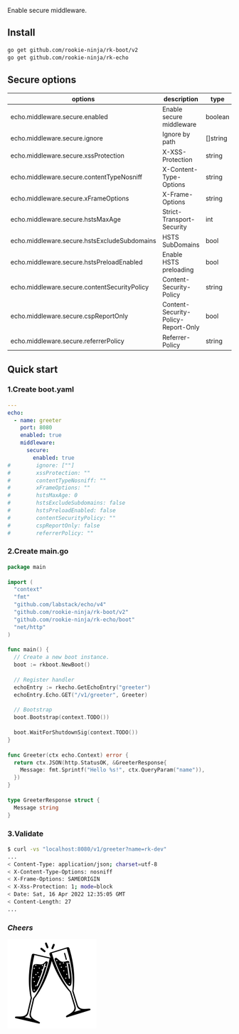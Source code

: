 Enable secure middleware.

## Install
```bash
go get github.com/rookie-ninja/rk-boot/v2
go get github.com/rookie-ninja/rk-echo
```

## Secure options
| options                     | description                        | type     | default |
|---------------------------------------------|------------------------------------|----------|-----------------|
| echo.middleware.secure.enabled               | Enable secure middleware           | boolean  | false           |
| echo.middleware.secure.ignore  | Ignore by path                     | []string | []    |
| echo.middleware.secure.xssProtection         | X-XSS-Protection                   | string   | "1; mode=block" |
| echo.middleware.secure.contentTypeNosniff    | X-Content-Type-Options             | string   | nosniff         |
| echo.middleware.secure.xFrameOptions         | X-Frame-Options                    | string   | SAMEORIGIN      |
| echo.middleware.secure.hstsMaxAge            | Strict-Transport-Security          | int      | 0               |
| echo.middleware.secure.hstsExcludeSubdomains | HSTS SubDomains                    | bool     | false           |
| echo.middleware.secure.hstsPreloadEnabled    | Enable HSTS preloading             | bool     | false           |
| echo.middleware.secure.contentSecurityPolicy | Content-Security-Policy            | string   | ""              |
| echo.middleware.secure.cspReportOnly         | Content-Security-Policy-Report-Only | bool     | false           |
| echo.middleware.secure.referrerPolicy        | Referrer-Policy                    | string   | ""              |

## Quick start
### 1.Create boot.yaml
```yaml
---
echo:
  - name: greeter
    port: 8080
    enabled: true
    middleware:
      secure:
        enabled: true
#        ignore: [""]
#        xssProtection: ""
#        contentTypeNosniff: ""
#        xFrameOptions: ""
#        hstsMaxAge: 0
#        hstsExcludeSubdomains: false
#        hstsPreloadEnabled: false
#        contentSecurityPolicy: ""
#        cspReportOnly: false
#        referrerPolicy: ""

```

### 2.Create main.go
```go
package main

import (
  "context"
  "fmt"
  "github.com/labstack/echo/v4"
  "github.com/rookie-ninja/rk-boot/v2"
  "github.com/rookie-ninja/rk-echo/boot"
  "net/http"
)

func main() {
  // Create a new boot instance.
  boot := rkboot.NewBoot()

  // Register handler
  echoEntry := rkecho.GetEchoEntry("greeter")
  echoEntry.Echo.GET("/v1/greeter", Greeter)

  // Bootstrap
  boot.Bootstrap(context.TODO())

  boot.WaitForShutdownSig(context.TODO())
}

func Greeter(ctx echo.Context) error {
  return ctx.JSON(http.StatusOK, &GreeterResponse{
    Message: fmt.Sprintf("Hello %s!", ctx.QueryParam("name")),
  })
}

type GreeterResponse struct {
  Message string
}
```

### 3.Validate
```bash
$ curl -vs "localhost:8080/v1/greeter?name=rk-dev"
...
< Content-Type: application/json; charset=utf-8
< X-Content-Type-Options: nosniff
< X-Frame-Options: SAMEORIGIN
< X-Xss-Protection: 1; mode=block
< Date: Sat, 16 Apr 2022 12:35:05 GMT
< Content-Length: 27
...
```

### _**Cheers**_
![](../../../img/user-guide/cheers.png)